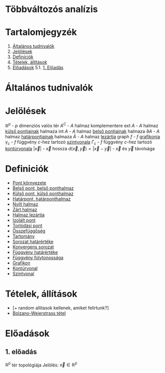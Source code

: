 # Többváltozós analízis

# Tartalomjegyzék
1. [Általános tudnivalók](#általános-tudnivalók)
2. [Jelölések](#jelölések)
3. [Definíciók](#definiciók)
4. [Tételek, állítások](#tételek-állítások)
5. [Előadások](#előadások)
    5.1. [1. Előadás](#1-előadás)

# Általános tudnivalók

# Jelölések
$\mathbb{R}^p$ - $p$ dimenziós valós tér
$A^C$ - $A$ halmaz komplementere
$\text{ext } A$ - $A$ halmaz [külső pontjainak](kulso-pont.md) halmaza
$\text{int } A$ - $A$ halmaz [belső pontjainak](belso-pont.md) halmaza
$\partial A$ - $A$ halmaz [határpontjainak](hatarpont.md) halmaza
$\bar{A}$ - $A$ halmaz [lezártja](halmaz-lezartja.md)
$\text{graph } f$ - $f$ [grafikonja](grafikon.md)
$\gamma_c$ - $f$ függvény $c$-hez tartozó [szintvonala](szintvonal.md)
$\Gamma_c$ - $f$ függvény $c$-hez tartozó [kontúrvonala](konturvonal.md)
$|\vec{x}|$ - $\vec{x}$ hossza
$d(\vec{x}, \vec{y})=|\vec{x}-\vec{y}|$ - $\vec{x}$ és $\vec{y}$ távolsága


# Definiciók
* [Pont környezete](kornyezet.md)
* [Belső pont, belső ponthalmaz](belso-pont.md)
* [Külső pont, külső ponthalmaz](kulso-pont.md)
* [Határpont, határponthalmaz](hatarpont.md)
* [Nyílt halmaz](nyilt-halmaz.md)
* [Zárt halmaz](zart-halmaz.md)
* [Halmaz lezártja](halmaz-lezartja.md)
* [Izolált pont](izolalt-pont.md)
* [Torlódási pont](torlodasi-pont.md)
* [Összefüggőség](osszefuggoseg.md)
* [Tartomány](tartomany.md)
* [Sorozat határértéke](sorozat-hatarerteke.md)
* [Konvergens sorozat](konvergens-sorozat.md)
* [Függvény határértéke](fuggveny-hatarerteke.md)
* [Függvény folytonossága](fuggveny-folytonossaga.md)
* [Grafikon](grafikon.md)
* [Kontúrvonal](konturvonal.md)
* [Szintvonal](szintvonal.md)



# Tételek, állítások
* [+ random allitasok kellenek, amiket felirtunk?]
* [Bolzano-Weierstrass tétel](bolzano-weierstrass.md)

# Előadások

## 1. előadás

$\mathbb{R}^p$ tér topológiája
Jelölés: $\vec{x} \in \mathbb{R}^p$